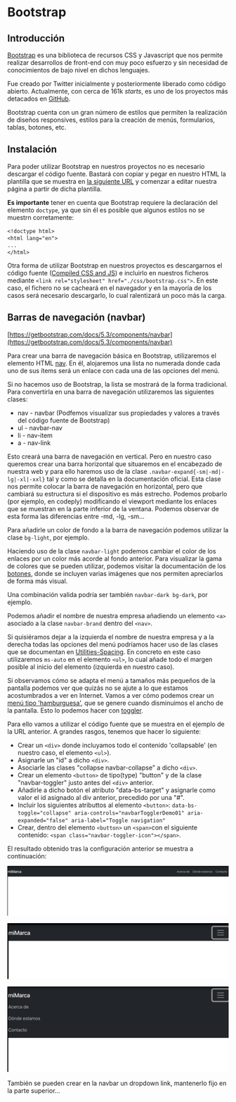 # Bootstrap

## Introducción

[Bootstrap](https://getbootstrap.com/) es una biblioteca de recursos CSS y Javascript que nos permite realizar desarrollos de front-end con muy poco esfuerzo y sin necesidad de conocimientos de bajo nivel en dichos lenguajes.

Fue creado por Twitter inicialmente y posteriormente liberado como código abierto. Actualmente, con cerca de 161k *starts*, es uno de los proyectos más detacados en [GitHub](https://github.com/twbs/bootstrap/).

Bootstrap cuenta con un gran número de estilos que permiten la realización de diseños responsives, estilos para la creación de menús, formularios, tablas, botones, etc. 

## Instalación

Para poder utilizar Bootstrap en nuestros proyectos no es necesario descargar el código fuente. Bastará con copiar y pegar en nuestro HTML la plantilla que se muestra en [la siguiente URL](https://getbootstrap.com/docs/5.3/getting-started/introduction/#quick-start) y comenzar a editar nuestra página a partir de dicha plantilla.

**Es importante** tener en cuenta que Bootstrap requiere la declaración del elemento `doctype`, ya que sin él es posible que algunos estilos no se muestrn corretamente:

    <!doctype html>
    <html lang="en">
    ...
    </html>

Otra forma de utilizar Bootstrap en nuestros proyectos es descargarnos el código fuente ([Compiled CSS and JS](https://www.w3schools.com/cssref/css3_pr_text-shadow.php)) e incluirlo en nuestros ficheros mediante `<link rel="stylesheet" href="./css/bootstrap.css">`. En este caso, el fichero no se cacheará en el navegador y en la mayoría de los casos será necesario descargarlo, lo cual ralentizará un poco más la carga.

## Barras de navegación (navbar)

[https://getbootstrap.com/docs/5.3/components/navbar](https://getbootstrap.com/docs/5.3/components/navbar)

Para crear una barra de navegación básica en Bootstrap, utilizaremos el elemento HTML [nav](https://developer.mozilla.org/es/docs/Web/HTML/Element/nav). En él, alojaremos una lista no numerada donde cada uno de sus ítems será un enlace con cada una de las opciones del menú.

Si no hacemos uso de Bootstrap, la lista se mostrará de la forma tradicional. Para convertirla en una barra de navegación utilizaremos las siguientes clases:
* nav - navbar (Podfemos visualizar sus propiedades y valores a través del código fuente de Bootstrap)
* ul - navbar-nav
* li - nav-item
* a - nav-link

Esto creará una barra de navegación en vertical. Pero en nuestro caso queremos crear una barra horizontal que situaremos en el encabezado de nuestra web y para ello haremos uso de la clase `.navbar-expand{-sm|-md|-lg|-xl|-xxl}` tal y como se detalla en la documentación oficial. Esta clase nos permite colocar la barra de navegación en horizontal, pero que cambiará su estructura si el dispositivo es más estrecho. Podemos probarlo (por ejemplo, en codeply) modificando el viewport mediante los enlaces que se muestran en la parte inferior de la ventana. Podemos observar de esta forma las diferencias entre -md, -lg, -sm...

Para añadirle un color de fondo a la barra de navegación podemos utilizar la clase `bg-light`, por ejemplo.

Haciendo uso de la clase `navbar-light` podemos cambiar el color de los enlaces por un color más acorde al fondo anterior. Para visualizar la gama de colores que se pueden utilizar, podemos visitar la documentación de los [botones](https://getbootstrap.com/docs/5.3/components/buttons/), donde se incluyen varias imágenes que nos permiten apreciarlos de forma más visual.

Una combinación valida podría ser también `navbar-dark bg-dark`, por ejemplo.

Podemos añadir el nombre de nuestra empresa añadiendo un elemento `<a>` asociado a la clase `navbar-brand` dentro del `<nav>`.

Si quisiéramos dejar a la izquierda el nombre de nuestra empresa y a la derecha todas las opciones del menú podríamos hacer uso de las clases que se documentan en [Utilities-Spacing](https://getbootstrap.com/docs/5.3/utilities/spacing/#notation). En concreto en este caso utilizaremos `ms-auto` en el elemento `<ul>`, lo cual añade todo el margen posible al inicio del elemento (izquierda en nuestro caso).

Si observamos cómo se adapta el menú a tamaños más pequeños de la pantalla podemos ver que quizás no se ajute a lo que estamos acostumbrados a ver en Internet. Vamos a ver cómo podemos crear un [menú tipo 'hamburguesa'](https://www.irudigital.com/menu-hamburguesa/), que se genere cuando disminuimos el ancho de la pantalla. Esto lo podemos hacer con [toggler](https://getbootstrap.com/docs/5.3/components/navbar/#toggler). 

Para ello vamos a utilizar el código fuente que se muestra en el ejemplo de la URL anterior. A grandes rasgos, tenemos que hacer lo siguiente:
* Crear un `<div>` donde incluyamos todo el contenido 'collapsable' (en nuestro caso, el elemento `<ul>`).
* Asignarle un "id" a dicho `<div>`.
* Asociarle las clases "collapse navbar-collapse" a dicho `<div>`.
* Crear un elemento `<button>` de tipo(type) "button" y de la clase "navbar-toggler" justo antes del `<div>` anterior. 
* Añadirle a dicho botón el atributo "data-bs-target" y asignarle como valor el id asignado al div anterior, precedido por una "#".
* Incluir los siguientes atributtos al elemento `<button>`: `data-bs-toggle="collapse" aria-controls="navbarTogglerDemo01" aria-expanded="false" aria-label="Toggle navigation"`
* Crear, dentro del elemento `<button>` un `<span>`con el siguiente contenido: `<span class="navbar-toggler-icon"></span>`.

<!--
El código fuente con las especificaciones anteriores se incluye a continuación:

    <button class="navbar-toggler" type="button" data-bs-toggle="collapse" data-bs-target="#navbarTogglerDemo01" aria-controls="navbarTogglerDemo01" aria-expanded="false" aria-label="Toggle navigation">
      <span class="navbar-toggler-icon"></span>
    </button>
-->

El resultado obtenido tras la configuración anterior se muestra a continuación:

![navBar1](./img/navBar1.png)

![navBar1](./img/navBar2.png)

![navBar1](./img/navBar3.png)

También se pueden crear en la navbar un dropdown link, mantenerlo fijo en la parte superior...